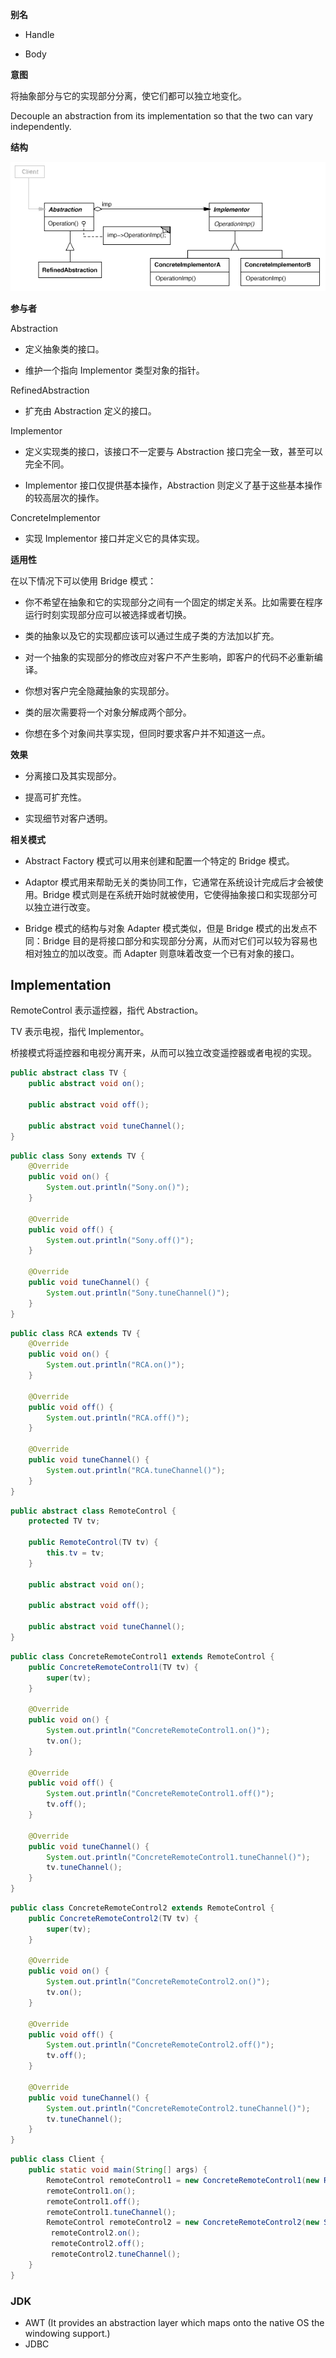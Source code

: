 **别名**

-   Handle

-   Body

**意图**

将抽象部分与它的实现部分分离，使它们都可以独立地变化。

Decouple an abstraction from its implementation so that the two can vary
independently.

**结构**

![242197409687.png](media/ee4a265f47725eacf53741680d262704.png)

**参与者**

Abstraction

-   定义抽象类的接口。

-   维护一个指向 Implementor 类型对象的指针。

RefinedAbstraction

-   扩充由 Abstraction 定义的接口。

Implementor

-   定义实现类的接口，该接口不一定要与 Abstraction
    接口完全一致，甚至可以完全不同。

-   Implementor 接口仅提供基本操作，Abstraction
    则定义了基于这些基本操作的较高层次的操作。

ConcreteImplementor

-   实现 Implementor 接口并定义它的具体实现。

**适用性**

在以下情况下可以使用 Bridge 模式：

-   你不希望在抽象和它的实现部分之间有一个固定的绑定关系。比如需要在程序运行时刻实现部分应可以被选择或者切换。

-   类的抽象以及它的实现都应该可以通过生成子类的方法加以扩充。

-   对一个抽象的实现部分的修改应对客户不产生影响，即客户的代码不必重新编译。

-   你想对客户完全隐藏抽象的实现部分。

-   类的层次需要将一个对象分解成两个部分。

-   你想在多个对象间共享实现，但同时要求客户并不知道这一点。

**效果**

-   分离接口及其实现部分。

-   提高可扩充性。

-   实现细节对客户透明。

**相关模式**

-   Abstract Factory 模式可以用来创建和配置一个特定的 Bridge 模式。

-   Adaptor
    模式用来帮助无关的类协同工作，它通常在系统设计完成后才会被使用。Bridge
    模式则是在系统开始时就被使用，它使得抽象接口和实现部分可以独立进行改变。

-   Bridge 模式的结构与对象 Adapter 模式类似，但是 Bridge
    模式的出发点不同：Bridge
    目的是将接口部分和实现部分分离，从而对它们可以较为容易也相对独立的加以改变。而
    Adapter 则意味着改变一个已有对象的接口。


## Implementation

RemoteControl 表示遥控器，指代 Abstraction。

TV 表示电视，指代 Implementor。

桥接模式将遥控器和电视分离开来，从而可以独立改变遥控器或者电视的实现。

```java
public abstract class TV {
    public abstract void on();

    public abstract void off();

    public abstract void tuneChannel();
}
```

```java
public class Sony extends TV {
    @Override
    public void on() {
        System.out.println("Sony.on()");
    }

    @Override
    public void off() {
        System.out.println("Sony.off()");
    }

    @Override
    public void tuneChannel() {
        System.out.println("Sony.tuneChannel()");
    }
}
```

```java
public class RCA extends TV {
    @Override
    public void on() {
        System.out.println("RCA.on()");
    }

    @Override
    public void off() {
        System.out.println("RCA.off()");
    }

    @Override
    public void tuneChannel() {
        System.out.println("RCA.tuneChannel()");
    }
}
```

```java
public abstract class RemoteControl {
    protected TV tv;

    public RemoteControl(TV tv) {
        this.tv = tv;
    }

    public abstract void on();

    public abstract void off();

    public abstract void tuneChannel();
}
```

```java
public class ConcreteRemoteControl1 extends RemoteControl {
    public ConcreteRemoteControl1(TV tv) {
        super(tv);
    }

    @Override
    public void on() {
        System.out.println("ConcreteRemoteControl1.on()");
        tv.on();
    }

    @Override
    public void off() {
        System.out.println("ConcreteRemoteControl1.off()");
        tv.off();
    }

    @Override
    public void tuneChannel() {
        System.out.println("ConcreteRemoteControl1.tuneChannel()");
        tv.tuneChannel();
    }
}
```

```java
public class ConcreteRemoteControl2 extends RemoteControl {
    public ConcreteRemoteControl2(TV tv) {
        super(tv);
    }

    @Override
    public void on() {
        System.out.println("ConcreteRemoteControl2.on()");
        tv.on();
    }

    @Override
    public void off() {
        System.out.println("ConcreteRemoteControl2.off()");
        tv.off();
    }

    @Override
    public void tuneChannel() {
        System.out.println("ConcreteRemoteControl2.tuneChannel()");
        tv.tuneChannel();
    }
}
```

```java
public class Client {
    public static void main(String[] args) {
        RemoteControl remoteControl1 = new ConcreteRemoteControl1(new RCA());
        remoteControl1.on();
        remoteControl1.off();
        remoteControl1.tuneChannel();
        RemoteControl remoteControl2 = new ConcreteRemoteControl2(new Sony());
         remoteControl2.on();
         remoteControl2.off();
         remoteControl2.tuneChannel();
    }
}
```

### JDK

- AWT (It provides an abstraction layer which maps onto the native OS the windowing support.)
- JDBC
